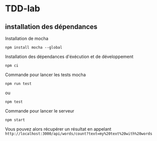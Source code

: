 # TDD-lab

## installation des dépendances
Installation de mocha

`npm install mocha --global`

Installation des dépendances d'éxécution et de développement

`npm ci`

Commande pour lancer les tests mocha

`npm run test`

ou

`npm test`

Commande pour lancer le serveur

`npm start`

Vous pouvez alors récupérer un résultat en appelant
`http://localhost:3000/api/words/count?text=my%20text%20with%20words`